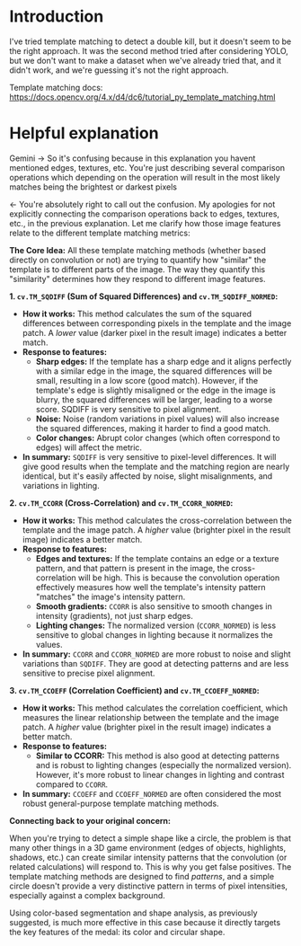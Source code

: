 # Introduction
I've tried template matching to detect a double kill, but it doesn't seem to be the right approach. It was the second method tried after considering YOLO, but we don't want to make a dataset when we've already tried that, and it didn't work, and we're guessing it's not the right approach.

Template matching docs:
https://docs.opencv.org/4.x/d4/dc6/tutorial_py_template_matching.html

# Helpful explanation
Gemini ->
So it's confusing because in this explanation you havent mentioned edges, textures, etc. You're just describing several comparison operations which depending on the operation will result in the most likely matches being the brightest or darkest pixels

<-
You're absolutely right to call out the confusion. My apologies for not explicitly connecting the comparison operations back to edges, textures, etc., in the previous explanation. Let me clarify how those image features relate to the different template matching metrics:

**The Core Idea:** All these template matching methods (whether based directly on convolution or not) are trying to quantify how "similar" the template is to different parts of the image. The way they quantify this "similarity" determines how they respond to different image features.

**1. `cv.TM_SQDIFF` (Sum of Squared Differences) and `cv.TM_SQDIFF_NORMED`:**

*   **How it works:** This method calculates the sum of the squared differences between corresponding pixels in the template and the image patch. A *lower* value (darker pixel in the result image) indicates a better match.
*   **Response to features:**
    *   **Sharp edges:** If the template has a sharp edge and it aligns perfectly with a similar edge in the image, the squared differences will be small, resulting in a low score (good match). However, if the template's edge is slightly misaligned or the edge in the image is blurry, the squared differences will be larger, leading to a worse score. SQDIFF is very sensitive to pixel alignment.
    *   **Noise:** Noise (random variations in pixel values) will also increase the squared differences, making it harder to find a good match.
    *   **Color changes:** Abrupt color changes (which often correspond to edges) will affect the metric.
*   **In summary:** `SQDIFF` is very sensitive to pixel-level differences. It will give good results when the template and the matching region are nearly identical, but it's easily affected by noise, slight misalignments, and variations in lighting.

**2. `cv.TM_CCORR` (Cross-Correlation) and `cv.TM_CCORR_NORMED`:**

*   **How it works:** This method calculates the cross-correlation between the template and the image patch. A *higher* value (brighter pixel in the result image) indicates a better match.
*   **Response to features:**
    *   **Edges and textures:** If the template contains an edge or a texture pattern, and that pattern is present in the image, the cross-correlation will be high. This is because the convolution operation effectively measures how well the template's intensity pattern "matches" the image's intensity pattern.
    *   **Smooth gradients:** `CCORR` is also sensitive to smooth changes in intensity (gradients), not just sharp edges.
    *   **Lighting changes:** The normalized version (`CCORR_NORMED`) is less sensitive to global changes in lighting because it normalizes the values.
*   **In summary:** `CCORR` and `CCORR_NORMED` are more robust to noise and slight variations than `SQDIFF`. They are good at detecting patterns and are less sensitive to precise pixel alignment.

**3. `cv.TM_CCOEFF` (Correlation Coefficient) and `cv.TM_CCOEFF_NORMED`:**

*   **How it works:** This method calculates the correlation coefficient, which measures the linear relationship between the template and the image patch. A *higher* value (brighter pixel in the result image) indicates a better match.
*   **Response to features:**
    *   **Similar to CCORR:** This method is also good at detecting patterns and is robust to lighting changes (especially the normalized version). However, it's more robust to linear changes in lighting and contrast compared to `CCORR`.
*   **In summary:** `CCOEFF` and `CCOEFF_NORMED` are often considered the most robust general-purpose template matching methods.

**Connecting back to your original concern:**

When you're trying to detect a simple shape like a circle, the problem is that many other things in a 3D game environment (edges of objects, highlights, shadows, etc.) can create similar intensity patterns that the convolution (or related calculations) will respond to. This is why you get false positives. The template matching methods are designed to find *patterns*, and a simple circle doesn't provide a very distinctive pattern in terms of pixel intensities, especially against a complex background.

Using color-based segmentation and shape analysis, as previously suggested, is much more effective in this case because it directly targets the key features of the medal: its color and circular shape.
